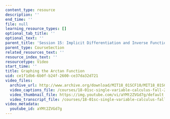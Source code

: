 ```yaml
---
content_type: resource
description: ''
end_time: ''
file: null
learning_resource_types: []
optional_tab_title: ''
optional_text: ''
parent_title: 'Session 15: Implicit Differentiation and Inverse Functions'
parent_type: CourseSection
related_resources_text: ''
resource_index_text: ''
resourcetype: Video
start_time: ''
title: Graphing the Arctan Function
uid: ce1f1db6-6b0f-b24f-2600-ce37da32d721
video_files:
  archive_url: http://www.archive.org/download/MIT18_01SCF10/MIT18_01SCF10Rec_11_300k.mp4
  video_captions_file: /courses/18-01sc-single-variable-calculus-fall-2010/2a8855341de9537dbf10db8a3b17927f_21784.vtt
  video_thumbnail_file: https://img.youtube.com/vi/aYMt2ZVGd7g/default.jpg
  video_transcript_file: /courses/18-01sc-single-variable-calculus-fall-2010/e106b769a05af07e166558d8a0d78504_21784.pdf
video_metadata:
  youtube_id: aYMt2ZVGd7g
---
```

